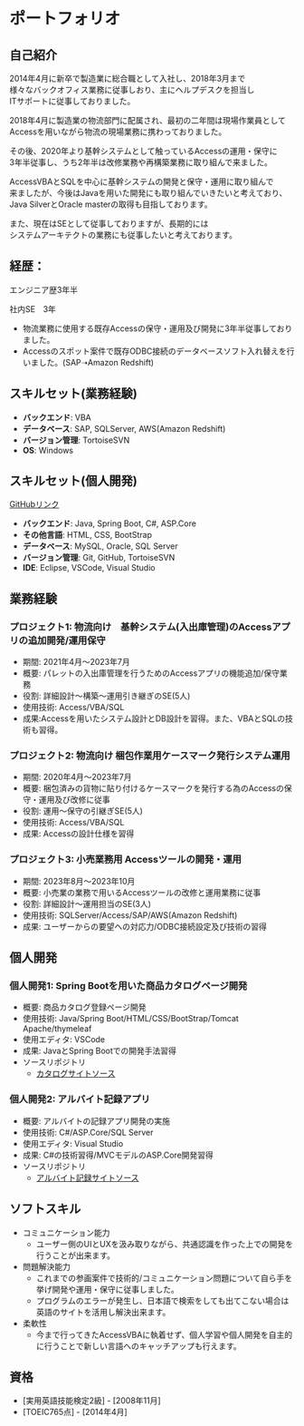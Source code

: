 # ポートフォリオ

## 自己紹介

2014年4月に新卒で製造業に総合職として入社し、2018年3月まで  
様々なバックオフィス業務に従事しおり、主にヘルプデスクを担当し  
ITサポートに従事しておりました。  
  
2018年4月に製造業の物流部門に配属され、最初の二年間は現場作業員として  
Accessを用いながら物流の現場業務に携わっておりました。  
  
その後、2020年より基幹システムとして触っているAccessの運用・保守に  
3年半従事し、うち2年半は改修業務や再構築業務に取り組んで来ました。  

AccessVBAとSQLを中心に基幹システムの開発と保守・運用に取り組んで  
来ましたが、今後はJavaを用いた開発にも取り組んでいきたいと考えており、  
Java SilverとOracle masterの取得も目指しております。  

また、現在はSEとして従事しておりますが、長期的には  
システムアーキテクトの業務にも従事したいと考えております。　
  
## 経歴：
  
エンジニア歴3年半  
  
社内SE　3年  
* 物流業務に使用する既存Accessの保守・運用及び開発に3年半従事しておりました。
* Accessのスポット案件で既存ODBC接続のデータベースソフト入れ替えを行いました。(SAP➝Amazon Redshift)


## スキルセット(業務経験)

* **バックエンド**: VBA
* **データベース**: SAP, SQLServer, AWS(Amazon Redshift)
* **バージョン管理**: TortoiseSVN
* **OS**: Windows

## スキルセット(個人開発)

[GitHubリンク](https://github.com/sacky3105)

* **バックエンド**: Java, Spring Boot, C#, ASP.Core
* **その他言語**: HTML, CSS, BootStrap
* **データベース**: MySQL, Oracle, SQL Server
* **バージョン管理**: Git, GitHub, TortoiseSVN
* **IDE**: Eclipse, VSCode, Visual Studio

## 業務経験

### プロジェクト1: 物流向け　基幹システム(入出庫管理)のAccessアプリの追加開発/運用保守
- 期間: 2021年4月～2023年7月
- 概要: パレットの入出庫管理を行うためのAccessアプリの機能追加/保守業務
- 役割: 詳細設計〜構築〜運用引き継ぎのSE(5人)
- 使用技術: Access/VBA/SQL
- 成果:Accessを用いたシステム設計とDB設計を習得。また、VBAとSQLの技術も習得。

### プロジェクト2: 物流向け 梱包作業用ケースマーク発行システム運用
- 期間: 2020年4月～2023年7月
- 概要: 梱包済みの貨物に貼り付けるケースマークを発行する為のAccessの保守・運用及び改修に従事
- 役割: 運用～保守の引継ぎSE(5人)
- 使用技術: Access/VBA/SQL
- 成果: Accessの設計仕様を習得

### プロジェクト3: 小売業務用 Accessツールの開発・運用
- 期間: 2023年8月～2023年10月
- 概要: 小売業の業務で用いるAccessツールの改修と運用業務に従事
- 役割: 詳細設計〜運用担当のSE(3人)
- 使用技術: SQLServer/Access/SAP/AWS(Amazon Redshift)
- 成果: ユーザーからの要望への対応力/ODBC接続設定及び技術の習得

## 個人開発
### 個人開発1: Spring Bootを用いた商品カタログページ開発
* 概要: 商品カタログ登録ページ開発
* 使用技術: Java/Spring Boot/HTML/CSS/BootStrap/Tomcat Apache/thymeleaf
* 使用エディタ: VSCode
* 成果: JavaとSpring Bootでの開発手法習得
* ソースリポジトリ
  - [カタログサイトソース](https://github.com/sacky3105/motocatalog)

### 個人開発2: アルバイト記録アプリ
* 概要: アルバイトの記録アプリ開発の実施
* 使用技術: C#/ASP.Core/SQL Server
* 使用エディタ: Visual Studio
* 成果: C#の技術習得/MVCモデルのASP.Core開発習得
* ソースリポジトリ
  - [アルバイト記録サイトソース](https://github.com/sacky3105/PartTimeJobLogApp)

## ソフトスキル

* コミュニケーション能力
  - ユーザー側のUIとUXを汲み取りながら、共通認識を作った上での開発を行うことが出来ます。
* 問題解決能力
  - これまでの参画案件で技術的/コミュニケーション問題について自ら手を挙げ開発や運用・保守に従事しました。
  - プログラムのエラーが発生し、日本語で検索をしても出てこない場合は英語のサイトを活用し解決出来ます。
* 柔軟性
  - 今まで行ってきたAccessVBAに執着せず、個人学習や個人開発を自主的に行うことで新しい言語へのキャッチアップも行えます。

## 資格
 
* [実用英語技能検定2級] - [2008年11月]
* [TOEIC765点] - [2014年4月]